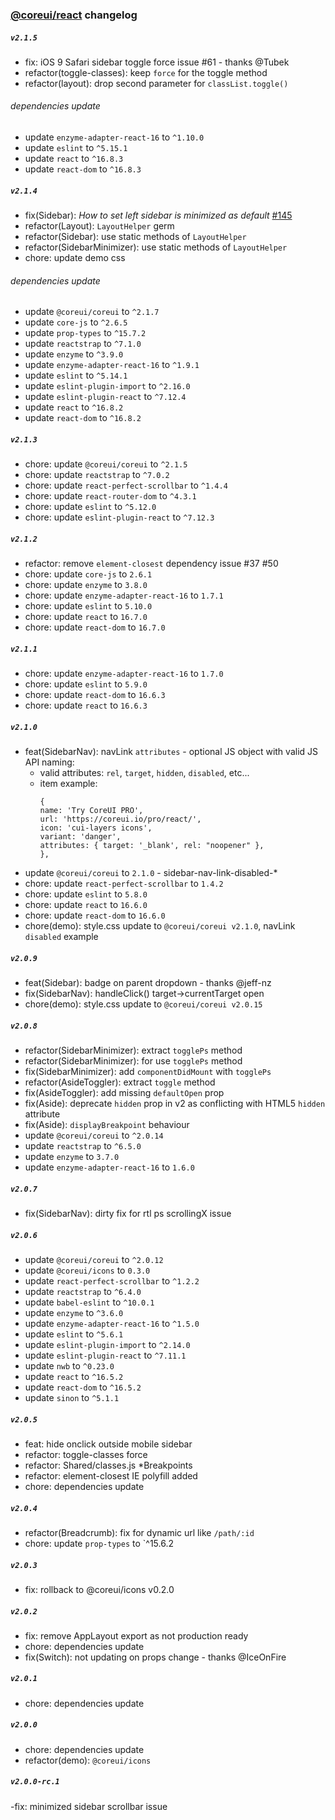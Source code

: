 ### [@coreui/react](https://coreui.io/) changelog

##### `v2.1.5`
- fix: iOS 9 Safari sidebar toggle force issue #61 - thanks @Tubek
- refactor(toggle-classes): keep `force` for the toggle method  
- refactor(layout): drop second parameter for `classList.toggle()`  

###### dependencies update
- update `enzyme-adapter-react-16` to `^1.10.0`
- update `eslint` to `^5.15.1`
- update `react` to `^16.8.3`
- update `react-dom` to `^16.8.3`

##### `v2.1.4`
- fix(Sidebar): *How to set left sidebar is minimized as default* [#145](https://github.com/coreui/coreui-free-react-admin-template/issues/145)
- refactor(Layout): `LayoutHelper` germ
- refactor(Sidebar): use static methods of `LayoutHelper` 
- refactor(SidebarMinimizer): use static methods of `LayoutHelper` 
- chore: update demo css

###### dependencies update
- update `@coreui/coreui` to `^2.1.7`
- update `core-js` to `^2.6.5`
- update `prop-types` to `^15.7.2`
- update `reactstrap` to `^7.1.0`
- update `enzyme` to `^3.9.0`
- update `enzyme-adapter-react-16` to `^1.9.1`
- update `eslint` to `^5.14.1`
- update `eslint-plugin-import` to `^2.16.0`
- update `eslint-plugin-react` to `^7.12.4`
- update `react` to `^16.8.2`
- update `react-dom` to `^16.8.2`

##### `v2.1.3`
- chore: update `@coreui/coreui` to `^2.1.5`
- chore: update `reactstrap` to `^7.0.2`
- chore: update `react-perfect-scrollbar` to `^1.4.4`
- chore: update `react-router-dom` to `^4.3.1`
- chore: update `eslint` to `^5.12.0`
- chore: update `eslint-plugin-react` to `^7.12.3`

##### `v2.1.2`
- refactor: remove `element-closest` dependency issue #37 #50
- chore: update `core-js` to `2.6.1`
- chore: update `enzyme` to `3.8.0`
- chore: update `enzyme-adapter-react-16` to `1.7.1`
- chore: update `eslint` to `5.10.0`
- chore: update `react` to `16.7.0`
- chore: update `react-dom` to `16.7.0`

##### `v2.1.1`
- chore: update `enzyme-adapter-react-16` to `1.7.0`
- chore: update `eslint` to `5.9.0`
- chore: update `react-dom` to `16.6.3`
- chore: update `react` to `16.6.3`

##### `v2.1.0`
- feat(SidebarNav): navLink `attributes` - optional JS object with valid JS API naming:
  - valid attributes: `rel`, `target`, `hidden`, `disabled`, etc...
  - item example:
    ```
    {
    name: 'Try CoreUI PRO',
    url: 'https://coreui.io/pro/react/',
    icon: 'cui-layers icons',
    variant: 'danger',
    attributes: { target: '_blank', rel: "noopener" },
    },
    ```
- update `@coreui/coreui` to `2.1.0` - sidebar-nav-link-disabled-*
- chore: update `react-perfect-scrollbar` to `1.4.2`
- chore: update `eslint` to `5.8.0`
- chore: update `react` to `16.6.0`
- chore: update `react-dom` to `16.6.0`
- chore(demo): style.css update to `@coreui/coreui v2.1.0`, navLink `disabled` example

##### `v2.0.9`
- feat(Sidebar): badge on parent dropdown - thanks @jeff-nz
- fix(SidebarNav): handleClick() target->currentTarget open
- chore(demo): style.css update to `@coreui/coreui v2.0.15`

##### `v2.0.8`
- refactor(SidebarMinimizer): extract `togglePs` method
- refactor(SidebarMinimizer): for use `togglePs` method
- fix(SidebarMinimizer): add `componentDidMount` with `togglePs`
- refactor(AsideToggler): extract `toggle` method
- fix(AsideToggler): add missing `defaultOpen` prop
- fix(Aside): deprecate `hidden` prop in v2 as conflicting with HTML5 `hidden` attribute
- fix(Aside): `displayBreakpoint` behaviour
- update `@coreui/coreui` to `^2.0.14`
- update `reactstrap` to `^6.5.0`
- update `enzyme` to `3.7.0`
- update `enzyme-adapter-react-16` to `1.6.0`

##### `v2.0.7`
- fix(SidebarNav): dirty fix for rtl ps scrollingX issue

##### `v2.0.6`
- update `@coreui/coreui` to `^2.0.12`
- update `@coreui/icons` to `0.3.0`
- update `react-perfect-scrollbar` to `^1.2.2`
- update `reactstrap` to `^6.4.0`
- update `babel-eslint` to `^10.0.1`
- update `enzyme` to `^3.6.0`
- update `enzyme-adapter-react-16` to `^1.5.0`
- update `eslint` to `^5.6.1`
- update `eslint-plugin-import` to `^2.14.0`
- update `eslint-plugin-react` to `^7.11.1`
- update `nwb` to `^0.23.0`
- update `react` to `^16.5.2`
- update `react-dom` to `^16.5.2`
- update `sinon` to `^5.1.1`

##### `v2.0.5`
- feat: hide onclick outside mobile sidebar
- refactor: toggle-classes force
- refactor: Shared/classes.js *Breakpoints
- refactor: element-closest IE polyfill added
- chore: dependencies update

##### `v2.0.4`
- refactor(Breadcrumb): fix for dynamic url like `/path/:id`
- chore: update `prop-types` to `^15.6.2

##### `v2.0.3`
- fix: rollback to @coreui/icons v0.2.0

##### `v2.0.2`
- fix: remove AppLayout export as not production ready
- chore: dependencies update
- fix(Switch): not updating on props change - thanks @IceOnFire

##### `v2.0.1`
- chore: dependencies update

##### `v2.0.0`
- chore: dependencies update
- refactor(demo): `@coreui/icons`

##### `v2.0.0-rc.1`
-fix: minimized sidebar scrollbar issue

